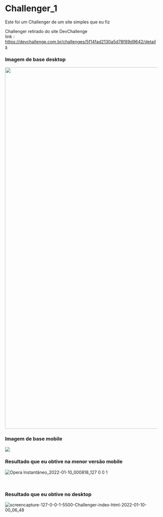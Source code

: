 # Challenger_1
Este foi um Challenger de um site simples que eu fiz

Challenger retirado do site DevChallenge <br>
link : https://devchallenge.com.br/challenges/5f14fad2130a5d78f89d9642/details
<br>
### Imagem de base desktop
<img style=" width: 720px ; height: 1190px" src="https://user-images.githubusercontent.com/95265635/148714270-3087a741-f10f-41d1-b801-5378d2e9edc4.png">

<br>

### Imagem de base mobile
<img src="https://user-images.githubusercontent.com/95265635/148714274-00b778a6-a1db-4377-bcde-d092afe082c4.png">

### Resultado que eu obtive na menor versão mobile
![Opera Instantâneo_2022-01-10_000818_127 0 0 1](https://user-images.githubusercontent.com/95265635/148714598-83693950-7849-4be6-9086-3b9c5e6c789a.png)

<br>

### Resultado que eu obtive no desktop
![screencapture-127-0-0-1-5500-Challenger-index-html-2022-01-10-00_06_48](https://user-images.githubusercontent.com/95265635/148714605-d283a7ac-aaea-43c0-99e5-ad3be8e3c67f.png)


